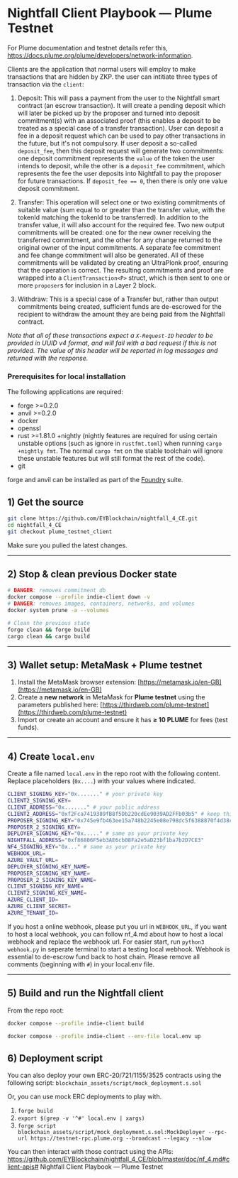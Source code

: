 # Nightfall Client Playbook — Plume Testnet

For Plume documentation and testnet details refer this, https://docs.plume.org/plume/developers/network-information.

Clients are the application that normal users will employ to make transactions that are hidden by ZKP. the user can intitiate three types of transaction via the `client`:

1. Deposit: This will pass a payment from the user to the Nightfall smart contract (an escrow transaction). It will create a pending deposit which will later be picked up by the proposer and turned into deposit commitment(s) with an associated proof (this enables a deposit to be treated as a special case of a transfer transaction). User can deposit a fee in a deposit request which can be used to pay other transactions in the future, but it's not compulsory. If user deposit a so-called `deposit_fee`, then this deposit request will generate two commitments: one deposit commitment represents the `value` of the token the user intends to deposit, while the other is a `deposit_fee` commitment, which represents the fee the user deposits into Nightfall to pay the proposer for future transactions. If `deposit_fee == 0`, then there is only one value deposit commitment.

2. Transfer: This operation will select one or two existing commitments of suitable value (sum equal to or greater than the transfer value, with the tokenId matching the tokenId to be transferred). In addition to the transfer value, it will also account for the required fee. Two new output commitments will be created: one for the new owner receiving the transferred commitment, and the other for any change returned to the original owner of the input commitments. A separate fee commitment and fee change commitment will also be generated. All of these commitments will be validated by creating an UltraPlonk proof, ensuring that the operation is correct. The resulting commitments and proof are wrapped into a `ClientTransaction<P>` struct, which is then sent to one or more `proposer`s for inclusion in a Layer 2 block.

3. Withdraw: This is a special case of a Transfer but, rather than output commitments being created, sufficient funds are de-escrowed for the recipient to withdraw the amount they are being paid from the Nightfall contract.

*Note that all of these transactions expect a `X-Request-ID` header to be provided in UUID v4 format, and will fail with a bad request if this is not provided. The value of this header will be reported in log messages and returned with the response.*

### Prerequisites for local installation

The following applications are required:

- forge >=0.2.0
- anvil >=0.2.0
- docker
- openssl
- rust >=1.81.0 +nightly (nightly features are required for using certain unstable options (such as ignore in `rustfmt.toml`) when running `cargo +nightly fmt`. The normal `cargo fmt` on the stable toolchain will ignore these unstable features but will still format the rest of the code).
- git

forge and anvil can be installed as part of the [Foundry](https://github.com/foundry-rs/foundry) suite.

## 1) Get the source

```bash
git clone https://github.com/EYBlockchain/nightfall_4_CE.git
cd nightfall_4_CE
git checkout plume_testnet_client
```

Make sure you pulled the latest changes.

---

## 2) Stop & clean previous Docker state

```bash
# DANGER: removes commitment db
docker compose --profile indie-client down -v
# DANGER: removes images, containers, networks, and volumes
docker system prune -a --volumes

# Clean the previous state
forge clean && forge build
cargo clean && cargo build

```

---

## 3) Wallet setup: MetaMask + Plume testnet

1. Install the MetaMask browser extension: [https://metamask.io/en-GB](https://metamask.io/en-GB)
2. Create a **new network** in MetaMask for **Plume testnet** using the parameters published here: [https://thirdweb.com/plume-testnet](https://thirdweb.com/plume-testnet)
3. Import or create an account and ensure it has **≥ 10 PLUME** for fees (test funds).

---

## 4) Create `local.env`

Create a file named `local.env` in the repo root with the following content. Replace placeholders (`0x....`) with your values where indicated.

```bash
CLIENT_SIGNING_KEY="0x......." # your private key
CLIENT2_SIGNING_KEY= 
CLIENT_ADDRESS="0x......." # your public address
CLIENT2_ADDRESS="0xf2Fca7419389fB8f5Db220cdEe9039AD2FFb03b5" # keep this as test
PROPOSER_SIGNING_KEY="0x745e9fb463ee15a748b2245e08e798dc5f6388870f4d38c4a7d33f9def590723" # keep this as test
PROPOSER_2_SIGNING_KEY=
DEPLOYER_SIGNING_KEY="0x....." # same as your private key
NIGHTFALL_ADDRESS="0xf86806F5eb3AE6cb08Fa2e5aD23bf1ba7b2D7CE3"
NF4_SIGNING_KEY="0x..." # same as your private key
WEBHOOK_URL=
AZURE_VAULT_URL=
DEPLOYER_SIGNING_KEY_NAME=
PROPOSER_SIGNING_KEY_NAME=
PROPOSER_2_SIGNING_KEY_NAME=
CLIENT_SIGNING_KEY_NAME=
CLIENT2_SIGNING_KEY_NAME=
AZURE_CLIENT_ID=
AZURE_CLIENT_SECRET=
AZURE_TENANT_ID=
```
If you host a online webhook, please put you url in `WEBHOOK_URL`, if you want to host a local webhook, you can follow nf_4.md about how to host a local webhook and replace the webhook url. For easier start, run `python3 webhook.py` in seperate terminal to start a testing local webhook. Webhook is essential to de-escrow fund back to host chain.
Please remove all comments (beginning with `#`) in your local.env file.

---

## 5) Build and run the Nightfall client

From the repo root:

```bash
docker compose --profile indie-client build

docker compose --profile indie-client --env-file local.env up
```

## 6) Deployment script

You can also deploy your own ERC-20/721/1155/3525 contracts using the following script: `blockchain_assets/script/mock_deployment.s.sol`

Or, you can use mock ERC deployments to play with.

1.	`forge build` 
2.	`export $(grep -v '^#' local.env | xargs)`  
3.  `forge script blockchain_assets/script/mock_deployment.s.sol:MockDeployer --rpc-url https://testnet-rpc.plume.org --broadcast --legacy --slow`	


You can then interact with those contract using the APIs: https://github.com/EYBlockchain/nightfall_4_CE/blob/master/doc/nf_4.md#client-apis# Nightfall Client Playbook — Plume Testnet
